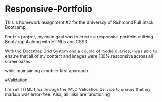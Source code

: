 # Responsive-Portfolio

This is homework assignment #2 for the University of Richmond Full Stack Bootcamp.

For this project, my main goal was to create a responsive portfolio utilizing Bootstrap 4 along with HTML5 and CSS3.  

With the Bootstrap Grid System and a couple of media queries, I was able to ensure that all of my content and images were 100% responsive across all screen sizes 

while maintaining a mobile-first approach.  

#Validation

I ran all HTML files through the W3C Validation Service to ensure that my markup was error-free.  Also, all links are functioning
